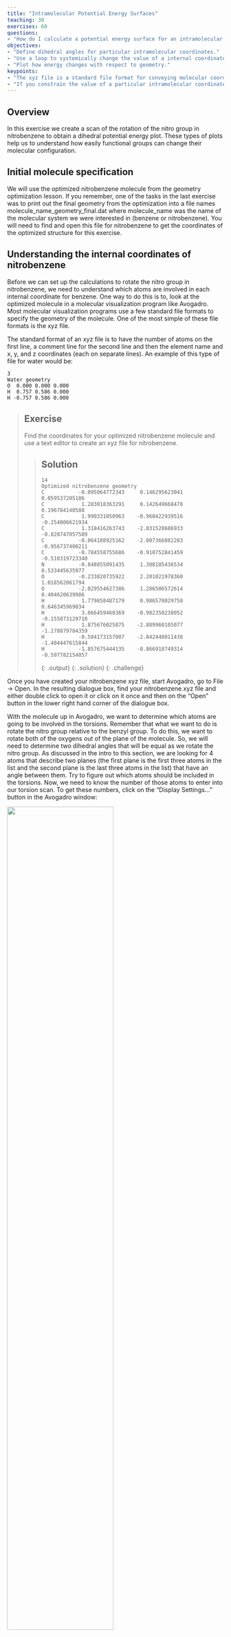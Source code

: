 ```yaml
---
title: "Intramolecular Potential Energy Surfaces"
teaching: 30
exercises: 60
questions:
- "How do I calculate a potential energy surface for an intramolecular coordinate in a molecule?"
objectives:
- "Define dihedral angles for particular intramolecular coordinates."
- "Use a loop to systemically change the value of a internal coordinate during an optimization."
- "Plot how energy changes with respect to geometry."
keypoints:
- "The xyz file is a standard file format for conveying molecular coordinates."
- "If you constrain the value of a particular intramolecular coordinate, the other coordinates may change their values to reach a new minimum energy structure."
---
```

## Overview
In this exercise we create a scan of the rotation of the nitro group in nitrobenzene to obtain a dihedral potential energy plot. These types of plots help us to understand how easily functional groups can change their molecular configuration.

## Initial molecule specification
We will use the optimized nitrobenzene molecule from the geometry optimization lesson.  If you remember, one of the tasks in the last exercise was to print out the final geometry from the optimization into a file names molecule_name_geometry_final.dat where molecule_name was the name of the molecular system we were interested in (benzene or nitrobenzene).  You will need to find and open this file for nitrobenzene to get the coordinates of the optimized structure for this exercise.

## Understanding the internal coordinates of nitrobenzene
Before we can set up the calculations to rotate the nitro group in nitrobenzene, we need to understand which atoms are involved in each internal coordinate for benzene.  One way to do this is to, look at the optimized
molecule in a molecular visualization program like Avogadro.  Most molecular visualization programs use a few standard file formats to specify the geometry of the molecule.  One of the most simple of these file formats is the xyz file.  

The standard format of an xyz file is to have the number of atoms on the first line, a comment line for the second line and then the element name and x, y, and z coordinates (each on separate lines).  An example of this type of file for water would be:
~~~
3
Water geometry
O  0.000 0.000 0.000
H  0.757 0.586 0.000
H -0.757 0.586 0.000
~~~

>## Exercise
>Find the coordinates for your optimized nitrobenzene molecule and use a text editor to create an xyz file for nitrobenzene.
>
>> ## Solution
>> ~~~
>> 14
>> Optimized nitrobenzene geometry
>> C           -0.095064772343     0.146295623041     0.059537205186
>> C            1.283018363291     0.142649668478     0.196784140588
>> C            1.990331050963    -0.960422939516    -0.254006621934
>> C            1.318416263743    -2.031528686933    -0.828747057589
>> C           -0.064188925162    -2.007366882283    -0.956737400211
>> C           -0.784558755686    -0.910752841459    -0.510319723340
>> N           -0.848855091435     1.308105436534     0.533445635977
>> O           -0.233820735922     2.201021978360     1.018562061794
>> O           -2.029554627386     1.286506572614     0.404620639986
>> H            1.779858487179     0.986578029758     0.646345969034
>> H            3.066459468369    -0.982350238052    -0.155873129710
>> H            1.875676025875    -2.889960105077    -1.178879784359
>> H           -0.584173157007    -2.842448011438    -1.404447615844
>> H           -1.857675444135    -0.866918749314    -0.597782154057
>> ~~~
>> {: .output}
> {: .solution}
{: .challenge}

Once you have created your nitrobenzene xyz file, start Avogadro, go to File -> Open.  In the resulting dialogue box, find your nitrobenzene.xyz file and either double click to open it or click on it once and then on the “Open” button in the lower right hand corner of the dialogue box.

With the molecule up in Avogadro, we want to determine which atoms are going to be involved in the torsions.  Remember that what we want to do is rotate the nitro group relative to the benzyl group.  To do this, we want to rotate both of the oxygens out of the plane of the molecule.  So, we will need to determine two dihedral angles that will be equal as we rotate the nitro group.  As discussed in the intro to this section, we are looking for 4 atoms that describe two planes (the first plane is the first three atoms in the list and the second plane is the last three atoms in the list) that have an angle between them.  Try to figure out which atoms should be included in the torsions.  Now, we need to know the number of those atoms to enter into our torsion scan.  To get these numbers, click on the “Display Settings...”  button in the Avogadro window:

<img src="../fig/display-settings.png" width="70%" />

This will bring up a window in the left hand side, scroll down until you find the “Label” option and click on the box to the left to make Labels active:

<img src="../fig/labels.png" width="70%" />

By default, the numbers that you see are associated with each of the elements: C1-C6, H1-H5, N and O1-O2.  We want all of the atom numbers as they were entered into the xyz file.  To get these numbers, click on the wrench to the right of the “Label” line.  A dialogue box will pop up.  Change the option in “Text” to “Atom number”.

<img src="../fig/atom-number.png" width="70%" />

Close the dialogue box.  You should now have the molecule with the atom numbers from the xyz file that we will use in developing the potential energy surface (PES) for the rotation of the nitro group.

## Calculating the rotational Potential Energy Surface

Our goal in this exercise is to understand the way the energy of the molecule changes as we rotate the nitro group relative to the benzyl group.  We could just rotate the nitro group a certain number of degrees, calculate an energy, and then repeat as many times as we need to get a decent looking plot.  However, one problem with this is that the bond lengths, and perhaps other angles not associated with the rotation, may actually want to change to get to a lower energy.  The best way to make sure that we are getting the lowest energy associated with the rotation is to rotate the molecule, freeze the dihedrals, and then optimize the geometry - letting all other coordinates change except the frozen dihedrals. This is called a **constrained optimization**.

First we import the python modules we need to use for our calculations.

```
# import the python modules that we will use
import psi4
%matplotlib inline
import matplotlib.pyplot as plt
```
{: .language-python}

### Setting up the molecule and getting the initial energy

The first code block will set up our molecule as an object in Psi4 using the function `psi4.geometry`. You will need to add in the final coordinates of your molecule from the nitrobenzene optimization from the last exercises. As before, we can use Psi4 to calculate different attributes of the molecule using the basis set that we specify. In this case we will use the Hartree-Fock method (SCF) and the cc-pVDZ basis set to calculate the energy of the molecule and store it in a value E for printing in the notebook when the calculation is complete. It is useful to check to make sure that this energy is the same as the one from the final geometry in the optimization - just to make sure that the geometry that you have put in is OK.

We can also print the positions of all the atoms at any time using `molecule.print_out_in_angstrom()` and all of the interatomic distances using `molecule.print_distances()`. We will print these to a file called 'geometry_initial' just as an example, but we don't really need this information right now.

```
# set the amount of memory that you will need
psi4.set_memory('2 GB')

# set several threads to run to get the results a bit faster
psi4.set_num_threads(2)

# set the molecule name for your files and plots
molecule_name = "nitrobenzenepes"

# enter the starting coordinates of the atoms in your molecule
# note that the "0 1" is the charge and multiplicity of the molecule;
# the "symmetry c1" term forces Psi4 to not use molecular symmetry
molecule = psi4.geometry("""
symmetry c1
0 1
         C           -0.095064772343     0.146295623041     0.059537205186
         C            1.283018363291     0.142649668478     0.196784140588
         C            1.990331050963    -0.960422939516    -0.254006621934
         C            1.318416263743    -2.031528686933    -0.828747057589
         C           -0.064188925162    -2.007366882283    -0.956737400211
         C           -0.784558755686    -0.910752841459    -0.510319723340
         N           -0.848855091435     1.308105436534     0.533445635977
         O           -0.233820735922     2.201021978360     1.018562061794
         O           -2.029554627386     1.286506572614     0.404620639986
         H            1.779858487179     0.986578029758     0.646345969034
         H            3.066459468369    -0.982350238052    -0.155873129710
         H            1.875676025875    -2.889960105077    -1.178879784359
         H           -0.584173157007    -2.842448011438    -1.404447615844
         H           -1.857675444135    -0.866918749314    -0.597782154057
""")

# calculate the initial energy of the molecule using the Hartree-Fock method and the cc-pVDZ basis set to a file
psi4.set_output_file(molecule_name + '_energy_initial.dat', False)
E = psi4.energy('scf/cc-pVDZ')

# print atomic coordinates and interatomic distances to a file
psi4.set_output_file(molecule_name + '_geometry_initial.dat', False)
molecule.print_out_in_angstrom()
molecule.print_distances()

#print the energy out to the notebook
print('The energy is: ', E)
```
{: .language-python}

```
The energy is:  -434.2111965383506
```
{: .output}

### Determine the dihedral to be rotated and set up the angles to do the calculation
Now that we have the molecule setup, we need to decide which dihedrals needs to be rotated and then set up an array with the angles that we want to do the calculations.  The definition of a dihedral angle is the angle between two planes.  We know that three points define a plane, so to specify a dihedral angle, you specify *four* atom numbers.  The first three numbers define the first plane and the last three numbers define the second plane.  The two middle numbers are used in both plane definitions.

We want to rotate the nitro group around the plane of benzene.  The first three numbers will be the atoms that form the nitro group: one of the oxygens, the nitrogen, and the carbon the nitrogen is attached to.  The second three numbers will define the plane of the benzene ring: the nitrogen, the carbon the nitrogen is attached to, and an adjacent carbon in the aromatic ring.  There are two oxygens in the nitro group, so we will define two dihedral angles, one based on each, `dihedral1` and `dihedral2`.

One of the challenges of computations like this is to make sure that the number of calculations is reasonable to give a smooth potential energy plot.  For different molecules, you may have to use a different step size for your angle rotation.  But if you choose too big of a step size, the optimization may fail.  If you take too small of a step, then it will take a long time to generate the calculations.  In this example, we will initially rotate our dihedral angle by increments of 10 degrees.  We will have these values into a numpy array called `phi`.

```
# set the dihedrals to be rotated around
dihedral1 = "2 1 7 8 "
dihedral2 = "6 1 7 9 "

# set the values of the dihedral for the calculations
# note that each value will correspond to a geometry optimization for each of the frozen dihedral values
import numpy as np
phi = np.linspace(start=0, stop=180, num=19)
print(phi)
```
{: .language-python}
```
[  0.  10.  20.  30.  40.  50.  60.  70.  80.  90. 100. 110. 120. 130.
 140. 150. 160. 170. 180.]
```
{: .output}

### Calculating the PES
Now that we have the basics set up, we need to actually run the constrained optimizations for each of the dihedral values. First, we will run each of the optimizations to a separate file and then do a search in each file (like in the first exercise) to get the energy. Then we will plot the energies for each of the dihedral angles involved. One advantage to having the separate files is that you can more easily figure out what is going wrong if you get an error.

This next step is to do the constrained optimizations with different file names for each dihedral value. This will take a bit of time to do the optimization, so be patient! To help speed up the process, we are going to switch the basis set to the 3-21G basis (a smaller basis than the cc-pVDZ one we have used up to this point). You will know all of the computations are complete when you see "All optimizations complete!".

```
# loop over all of the dihedral values
for P in phi:
    #set up a string needed by Psi4 to freeze the dihedral
    frozen_dihedral1 = dihedral1 + " " + str(P)
    frozen_dihedral2 = dihedral2 + " " + str(P)
    print('\nThe value of the frozen_dihedrals is: ', P)
    frozen_dihedral_total = frozen_dihedral1 + " " + frozen_dihedral2
    psi4.set_module_options('optking', {'fixed_dihedral': frozen_dihedral_total})  #set the fixed dihedral
    # we're going to loosen up the convergence criteria to speed this process up
    psi4.set_module_options('optking', {'g_convergence': 'gau_loose'})
    psi4.set_output_file(molecule_name + '_' + str(P) + '_geometry_optimization.dat', False)
    psi4.optimize('scf/3-21G', molecule=molecule)

print('All optimizations complete!')
```
{: .language-python}

```
The value of the frozen_dihedrals is:  0.0
Optimizer: Optimization complete!

The value of the frozen_dihedrals is:  10.0
Optimizer: Optimization complete!

The value of the frozen_dihedrals is:  20.0
Optimizer: Optimization complete!

The value of the frozen_dihedrals is:  30.0
Optimizer: Optimization complete!

The value of the frozen_dihedrals is:  40.0
Optimizer: Optimization complete!

The value of the frozen_dihedrals is:  50.0
Optimizer: Optimization complete!

The value of the frozen_dihedrals is:  60.0
Optimizer: Optimization complete!

The value of the frozen_dihedrals is:  70.0
Optimizer: Optimization complete!

The value of the frozen_dihedrals is:  80.0
Optimizer: Optimization complete!

The value of the frozen_dihedrals is:  90.0
Optimizer: Optimization complete!

The value of the frozen_dihedrals is:  100.0
Optimizer: Optimization complete!

The value of the frozen_dihedrals is:  110.0
Optimizer: Optimization complete!

The value of the frozen_dihedrals is:  120.0
Optimizer: Optimization complete!

The value of the frozen_dihedrals is:  130.0
Optimizer: Optimization complete!

The value of the frozen_dihedrals is:  140.0
Optimizer: Optimization complete!

The value of the frozen_dihedrals is:  150.0
Optimizer: Optimization complete!

The value of the frozen_dihedrals is:  160.0
Optimizer: Optimization complete!

The value of the frozen_dihedrals is:  170.0
Optimizer: Optimization complete!

The value of the frozen_dihedrals is:  180.0
Optimizer: Optimization complete!
All optimizations complete!
```
{: .output}

### Reading energies from the geometry optimization files
Below is a function that will pull out the molecular energies from the geometry optimization output files. This way you can look at how the energy changes as the angle is rotated. In the 'geometry_optimization' file you can find this information where it says 'Final energy : '.
```
# function to find the energy in the optimization files
def plot_pes_energy():
    energy_values = []
    for P in phi:
        with open(molecule_name + '_' + str(P) + '_geometry_optimization.dat') as f:
            final_energy = [ float(line.split()[3]) for line in f if line.strip().startswith('Final energy') ]
            energy_values.append(final_energy[0])
    return energy_values
```
{: .language-python}

### Plotting how energy changes during the potential energy scan

Using the function above, we will find the molecule's energy at each step of the potential energy surface and store them into the `energy_values` variable. We also need to find what the highest and lowest values of the energy are during optimization so that we know what range to use for plotting on the y-axis. Then, we will plot how the energy changes at each value of phi.

```
# find the energies from this optimization file
energy_values = plot_pes_energy()

# determine an appropriate range for plotting
energy_range = max(energy_values) - min(energy_values)

# plot the energies at each iteration
plt.scatter(phi, energy_values, color='MediumVioletRed')
plt.xlim(min(phi)-3, max(phi)+3)
plt.xticks(np.linspace(start=0, stop=180, num=7))
plt.ylim(top = max(energy_values) + energy_range*0.15,
         bottom = min(energy_values) - energy_range*0.15)
plt.yticks(np.linspace(start=min(energy_values), stop=max(energy_values), num=5))
plt.xlabel("dihedral angle in degrees")
plt.ylabel("energy (Hartrees)")
plt.title("Nitrobenzene C-N torsion energy")
plt.show()
```
{: .language-python}

<img src="../fig/cn-torsion-hartrees.png" title="Benzene C-C Bond Distance" style="display: block; margin: auto;" />

> ## Exercise
> Change the units from Hartrees to kJ/mol and scale the values such that the minimum is at zero.
>
>> ## Solution
>> ~~~
>> # do the unit conversion
>> energy_values_kJ = np.array(energy_values) * (1/3.8088e-4)
>> # and let's define the lowest energy to be zero
>> energy_values_kJ = energy_values_kJ - min(energy_values_kJ)
>>
>> # determine the maximum energy (for setting y axes limits)
>> Emax = max(energy_values_kJ)
>>
>> # plot the energies at each iteration
>> ### note that plt.xticks() and plt.yticks()
>> ### utilize np.linspace() in this solution
>> plt.scatter(phi, energy_values_kJ, color='MediumVioletRed')
>> plt.xlim(min(phi)-3, max(phi)+3)
>> plt.xticks(np.linspace(start=0, stop=180, num=7))
>> plt.ylim(-Emax*0.15, Emax*1.15)
>> plt.yticks(np.linspace(start=0, stop=Emax, num=5))
>> plt.xlabel("dihedral angle in degrees")
>> plt.ylabel("energy (kJ/mol)")
>> plt.title("Nitrobenzene C-N torsion energy")
>> plt.show()
>> ~~~
>> {: .language-python}
>>
>> <img src="../fig/cn-torsion-kjmol.png" title="Benzene C-C Bond Distance" style="display: block; margin: auto;" />
>>
> {: .solution}
{: .challenge}

> ## An alternative to the file parsing technique
> Instead of saving each optimization output file, the PsiAPI allows you to return the output of psi4 function calls directly to numpy objects.  If you wanted to utilize this functionality, in the optimization code block, the output of `psi4.optimize` is now saved to a variable called `E`.  This automatically saves the energy of each step in this variable, making file parsing unnecessary.  
>
> ~~~
> psi4.set_output_file(molecule_name + '_torsionscan_v2.dat', False)
>
> # create empty lists to store phi and energy values
> phi = []
> energy_values = []
>
> # loop over all of the dihedral values
> for P in range(0, 181, 10):
>     #set up a string needed by Psi4 to freeze the dihedral
>     frozen_dihedral1 = dihedral1 + " " + str(P)
>     frozen_dihedral2 = dihedral2 + " " + str(P)
>     print('\nThe value of the frozen_dihedrals is: ', P)
>     frozen_dihedral_total = frozen_dihedral1 + " " + frozen_dihedral2
>     psi4.set_module_options('optking', {'fixed_dihedral': frozen_dihedral_total})  #set the fixed dihedral
>     psi4.set_module_options('optking', {'g_convergence': 'gau_loose'})
>     E = psi4.optimize('scf/3-21G', molecule=molecule)
>     phi.append(P)
>     energy_values.append(E)
>
> print('All optimizations complete!')
> ~~~
> {: .language-python}
>
> Now the `plot_pes_energy` function is not necessary.  The `energy_values` list was created inside the loop as the optimizations were computed and you could now move directly to plotting these values.
{: .callout}
